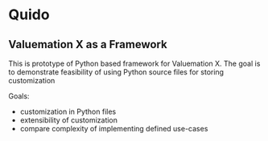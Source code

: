 # Quido
## Valuemation X as a Framework

This is prototype of Python based framework for Valuemation X. The goal is to demonstrate feasibility of using Python source files for storing customization

Goals:
- customization in Python files
- extensibility of customization
- compare complexity of implementing defined use-cases
